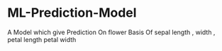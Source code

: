 # ML-Prediction-Model
A Model which give Prediction  On flower Basis Of  sepal length , width , petal length petal width
